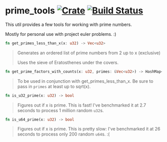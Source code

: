 
# prime_tools [![Crate](https://img.shields.io/crates/v/prime_tools.svg)](https://crates.io/crates/prime_tools) [![Build Status](https://travis-ci.org/danmedani/prime_tools.svg?branch=master)](https://travis-ci.org/danmedani/prime_tools)
This util provides a few tools for working with prime numbers.

Mostly for personal use with project euler problems. :)


```Rust
fn get_primes_less_than_x(x: u32) -> Vec<u32>
```
>Generates an ordered list of prime numbers from 2 up to x (exclusive)
>
>Uses the sieve of Eratosthenes under the covers.


```Rust
fn get_prime_factors_with_counts(x: u32, primes: &Vec<u32>) -> HashMap<u32, u32>
```
>To be used in conjunction with get_primes_less_than_x.
>Be sure to pass in `primes` at least up to sqrt(x).


```Rust
fn is_u32_prime(x: u32) -> bool
```
>Figures out if x is prime.
>This is fast! I've benchmarked it at 2.7 seconds to process 1 million random `u32`s.


```Rust
fn is_u64_prime(x: u32) -> bool
```
>Figures out if x is prime.
>This is pretty slow: I've benchmarked it at 26 seconds to process only 200 random `u64`s. :(
